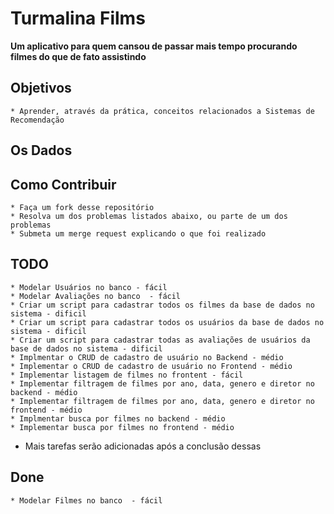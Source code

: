 # Turmalina Films

**Um aplicativo para quem cansou de passar mais tempo procurando filmes do que de fato assistindo**

## Objetivos
	* Aprender, através da prática, conceitos relacionados a Sistemas de Recomendação

## Os Dados

## Como Contribuir

	* Faça um fork desse repositório
	* Resolva um dos problemas listados abaixo, ou parte de um dos problemas
	* Submeta um merge request explicando o que foi realizado

## TODO

	* Modelar Usuários no banco - fácil
	* Modelar Avaliações no banco  - fácil
	* Criar um script para cadastrar todos os filmes da base de dados no sistema - dificil
	* Criar um script para cadastrar todos os usuários da base de dados no sistema - dificil
	* Criar um script para cadastrar todas as avaliações de usuários da base de dados no sistema - dificil
	* Implmentar o CRUD de cadastro de usuário no Backend - médio
	* Implementar o CRUD de cadastro de usuário no Frontend - médio
	* Implementar listagem de filmes no frontent - fácil 
	* Implementar filtragem de filmes por ano, data, genero e diretor no backend - médio
	* Implementar filtragem de filmes por ano, data, genero e diretor no frontend - médio
	* Implmentar busca por filmes no backend - médio
	* Implementar busca por filmes no frontend - médio

 - Mais tarefas serão adicionadas após a conclusão dessas

## Done
    * Modelar Filmes no banco  - fácil
